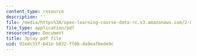 ```yaml
---
content_type: resource
description: ''
file: /media/https%3A/open-learning-course-data-rc.s3.amazonaws.com/2-003sc-engineering-dynamics-fall-2011/91edc31fb41eb832ff0bda9eafbede9c_wERH7LtoUuE.pdf
file_type: application/pdf
resourcetype: Document
title: 3play pdf file
uid: 91edc31f-b41e-b832-ff0b-da9eafbede9c
---
```

